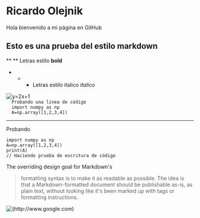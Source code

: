 # Ricardo Olejnik
Hola bienvenido a mi página en GitHub
## Esto es una prueba del estilo markdown
** ** Letras estilo **bold**
- * * Letras estilo italico *italico*
<img src="https://i.upmath.me/svg/%20y%3D2x%2B1%20" alt=" y=2x+1 " />
<code> 
  Probando una linea de código
  import numpy as np
  A=np.array([1,2,3,4])
</code>

- - - 
Probando

```
import numpy as np
A=np.array([1,2,3,4])
print(A)
// Haciendo prueba de escritura de código
```

The overriding design goal for Markdown's
> formatting syntax is to make it as readable
> as possible. The idea is that a
> Markdown-formatted document should be
> publishable as-is, as plain text, without
> looking like it's been marked up with tags
> or formatting instructions.

![(http://www.google.com)](https://img.shields.io/badge/Ricardo-Hola-success)

